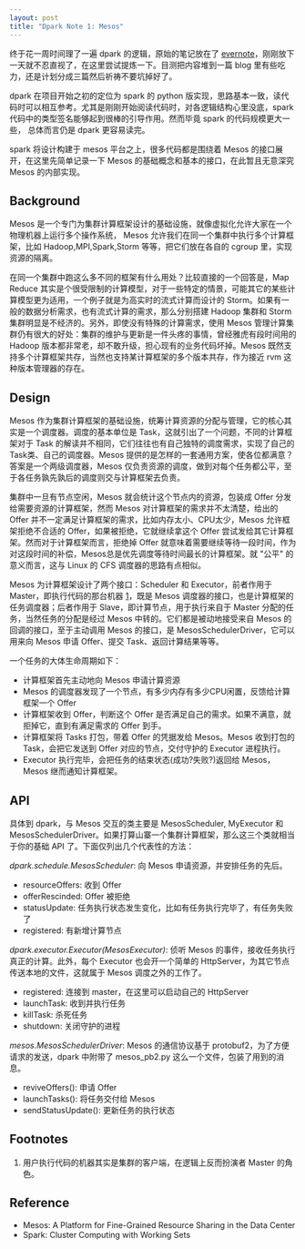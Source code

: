 ```yaml
---
layout: post
title: "Dpark Note 1: Mesos"
---
```


终于花一周时间理了一遍 dpark 的逻辑，原始的笔记放在了 [evernote][1]，刚刚放下一天就不忍直视了，在这里尝试提炼一下。目测把内容堆到一篇 blog 里有些吃力，还是计划分成三篇然后祈祷不要坑掉好了。

[1]: https://www.evernote.com/shard/s4/sh/0e155c82-0115-4b22-8efa-0b49156fa2ac/b3f57a8a6d011a2beb9bf611ef4b297b

dpark 在项目开始之初的定位为 spark 的 python 版实现，思路基本一致，读代码时可以相互参考。尤其是刚刚开始阅读代码时，对各逻辑结构心里没底，spark 代码中的类型签名能够起到很棒的引导作用。然而毕竟 spark 的代码规模更大一些， 总体而言仍是 dpark 更容易读完。

spark 将设计构建于 mesos 平台之上，很多代码都是围绕着 Mesos 的接口展开，在这里先简单记录一下 Mesos 的基础概念和基本的接口，在此暂且无意深究 Mesos 的内部实现。

## Background

Mesos 是一个专门为集群计算框架设计的基础设施，就像虚拟化允许大家在一个物理机器上运行多个操作系统， Mesos 允许我们在同一个集群中执行多个计算框架，比如 Hadoop,MPI,Spark,Storm 等等，把它们放在各自的 cgroup 里，实现资源的隔离。

在同一个集群中跑这么多不同的框架有什么用处？比较直接的一个回答是，Map Reduce 其实是个很受限制的计算模型，对于一些特定的情景，可能其它的某些计算模型更为适用，一个例子就是为高实时的流式计算而设计的 Storm。如果有一般的数据分析需求，也有流式计算的需求，那么分别搭建 Hadoop 集群和 Storm 集群明显是不经济的。另外，即使没有特殊的计算需求，使用 Mesos 管理计算集群仍有很大的好处：集群的维护与更新是一件头疼的事情，曾经雅虎有段时间用的 Hadoop 版本都非常老，却不敢升级，担心现有的业务代码坏掉。Mesos 既然支持多个计算框架共存，当然也支持某计算框架的多个版本共存，作为接近 rvm 这种版本管理器的存在。

## Design

Mesos 作为集群计算框架的基础设施，统筹计算资源的分配与管理，它的核心其实是一个调度器。调度的基本单位是 Task，这就引出了一个问题，不同的计算框架对于 Task 的解读并不相同，它们往往也有自己独特的调度需求，实现了自己的Task类、自己的调度器。Mesos 提供的是怎样的一套通用方案，使各位都满意？答案是一个两级调度器，Mesos 仅负责资源的调度，做到对每个任务都公平，至于各任务孰先孰后的调度则交与计算框架去负责。

集群中一旦有节点空闲，Mesos 就会统计这个节点内的资源，包装成 Offer 分发给需要资源的计算框架，然而 Mesos 对计算框架的需求并不太清楚，给出的 Offer 并不一定满足计算框架的需求，比如内存太小、CPU太少，Mesos 允许框架拒绝不合适的 Offer，如果被拒绝，它就继续拿这个 Offer 尝试发给其它计算框架。然而对于计算框架而言，拒绝掉 Offer 就意味着需要继续等待一段时间，作为对这段时间的补偿，Mesos总是优先调度等待时间最长的计算框架。就 "公平" 的意义而言，这与 Linux 的 CFS 调度器的思路有点相似。

Mesos 为计算框架设计了两个接口：Scheduler 和 Executor，前者作用于 Master，即执行代码的那台机器 [1]，既是 Mesos 调度器的接口，也是计算框架的任务调度器；后者作用于 Slave，即计算节点，用于执行来自于 Master 分配的任务，当然任务的分配是经过 Mesos 中转的。它们都是被动地接受来自 Mesos 的回调的接口，至于主动调用 Mesos 的接口，是 MesosSchedulerDriver，它可以用来向 Mesos 申请 Offer、提交 Task、返回计算结果等等。

一个任务的大体生命周期如下：

- 计算框架首先主动地向 Mesos 申请计算资源
- Mesos 的调度器发现了一个节点，有多少内存有多少CPU闲置，反馈给计算框架一个 Offer
- 计算框架收到 Offer，判断这个 Offer 是否满足自己的需求。如果不满意，就拒掉它，直到有满足需求的 Offer 到手。
- 计算框架将 Tasks 打包，带着 Offer 的凭据发给 Mesos。Mesos 收到打包的 Task，会把它发送到 Offer 对应的节点，交付守护的 Executor 进程执行。
- Executor 执行完毕，会把任务的结束状态(成功?失败?)返回给 Mesos，Mesos 继而通知计算框架。

## API

具体到 dpark，与 Mesos 交互的类主要是 MesosScheduler, MyExecutor 和 MesosSchedulerDriver。如果打算山寨一个集群计算框架，那么这三个类就相当于你的基础 API 了。下面仅列出几个代表性的方法：

*dpark.schedule.MesosScheduler*: 向 Mesos 申请资源，并安排任务的先后。

- resourceOffers: 收到 Offer
- offerRescinded: Offer 被拒绝
- statusUpdate: 任务执行状态发生变化，比如有任务执行完毕了，有任务失败了
- registered: 有新增计算节点

*dpark.executor.Executor(MesosExecutor)*: 侦听 Mesos 的事件，接收任务执行真正的计算。此外，每个 Executor 也会开一个简单的 HttpServer，为其它节点传送本地的文件，这就属于 Mesos 调度之外的工作了。

- registered: 连接到 master，在这里可以启动自己的 HttpServer
- launchTask: 收到并执行任务
- killTask: 杀死任务
- shutdown: 关闭守护的进程

*mesos.MesosSchedulerDriver*: Mesos 的通信协议基于 protobuf2，为了方便请求的发送，dpark 中附带了 mesos_pb2.py 这么一个文件，包装了用到的消息。

- reviveOffers(): 申请 Offer
- launchTasks(): 将任务交付给 Mesos
- sendStatusUpdate(): 更新任务的执行状态

## Footnotes

1. 用户执行代码的机器其实是集群的客户端，在逻辑上反而扮演者 Master 的角色。

## Reference

- Mesos: A Platform for Fine-Grained Resource Sharing in the Data Center
- Spark: Cluster Computing with Working Sets

